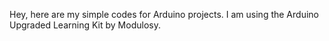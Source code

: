 Hey, here are my simple codes for Arduino projects.
I am using the Arduino Upgraded Learning Kit by Modulosy.
